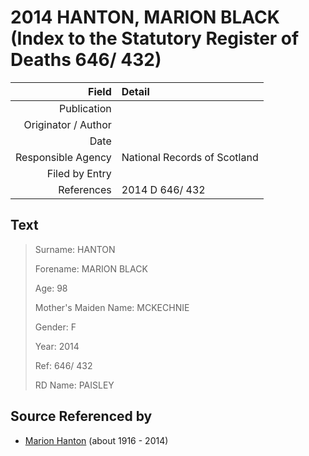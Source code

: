 ﻿---
layout: page
permalink: /sources/s72748603
---

# 2014 HANTON, MARION BLACK (Index to the Statutory Register of Deaths 646/ 432)

Field | Detail
---:|:---
Publication | 
Originator / Author | 
Date | 
Responsible Agency | National Records of Scotland
Filed by Entry | 
References | 2014 D 646/ 432

## Text

> Surname: HANTON
>
> Forename: MARION BLACK
>
> Age: 98
>
> Mother's Maiden Name: MCKECHNIE
>
> Gender: F
>
> Year: 2014
>
> Ref: 646/ 432
>
> RD Name: PAISLEY
>

## Source Referenced by

* [Marion Hanton](../people/@27083581@-marion-hanton-b1916-d2014.md) (about 1916 - 2014)
